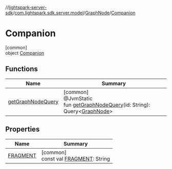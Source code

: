//[lightspark-server-sdk](../../../../index.md)/[com.lightspark.sdk.server.model](../../index.md)/[GraphNode](../index.md)/[Companion](index.md)

# Companion

[common]\
object [Companion](index.md)

## Functions

| Name | Summary |
|---|---|
| [getGraphNodeQuery](get-graph-node-query.md) | [common]<br>@JvmStatic<br>fun [getGraphNodeQuery](get-graph-node-query.md)(id: String): Query&lt;[GraphNode](../index.md)&gt; |

## Properties

| Name | Summary |
|---|---|
| [FRAGMENT](-f-r-a-g-m-e-n-t.md) | [common]<br>const val [FRAGMENT](-f-r-a-g-m-e-n-t.md): String |
